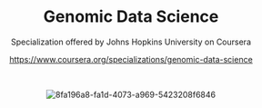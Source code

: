  <div align="center">

# Genomic Data Science

Specialization offered by Johns Hopkins University on Coursera

https://www.coursera.org/specializations/genomic-data-science

<br>

![8fa196a8-fa1d-4073-a969-5423208f6846](https://user-images.githubusercontent.com/55017307/132663471-00f3087a-a4fa-4c5f-b554-6f5b04408845.jpg)

</div>

